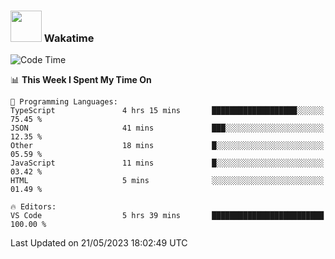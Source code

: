 ### <img src="https://media.giphy.com/media/VgCDAzcKvsR6OM0uWg/giphy.gif" width="50"> Wakatime

  <!--START_SECTION:waka-->
![Code Time](http://img.shields.io/badge/Code%20Time-1%2C411%20hrs%2052%20mins-blue)

📊 **This Week I Spent My Time On** 

```text
💬 Programming Languages: 
TypeScript               4 hrs 15 mins       ███████████████████░░░░░░   75.45 % 
JSON                     41 mins             ███░░░░░░░░░░░░░░░░░░░░░░   12.35 % 
Other                    18 mins             █░░░░░░░░░░░░░░░░░░░░░░░░   05.59 % 
JavaScript               11 mins             █░░░░░░░░░░░░░░░░░░░░░░░░   03.42 % 
HTML                     5 mins              ░░░░░░░░░░░░░░░░░░░░░░░░░   01.49 % 

🔥 Editors: 
VS Code                  5 hrs 39 mins       █████████████████████████   100.00 % 
```


 Last Updated on 21/05/2023 18:02:49 UTC
<!--END_SECTION:waka-->
